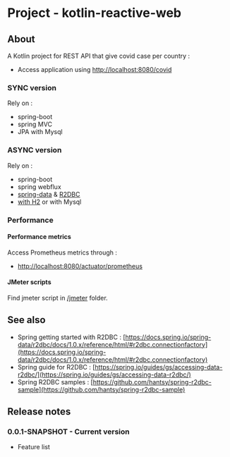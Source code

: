 # Project - kotlin-reactive-web

## About

A Kotlin project for REST API that give covid case per country :

* Access application using [http://localhost:8080/covid](http://localhost:8080/covid)

### SYNC version

Rely on :

* spring-boot
* spring MVC
* JPA with Mysql

### ASYNC version

Rely on :

* spring-boot
* spring webflux
* [spring-data](https://github.com/spring-projects/spring-data-r2dbc) & [R2DBC](https://r2dbc.io/) 
* [with H2](https://github.com/r2dbc/r2dbc-h2#getting-started) or with Mysql

### Performance

#### Performance metrics

Access Prometheus metrics through : 

* [http://localhost:8080/actuator/prometheus](http://localhost:8080/actuator/prometheus)

#### JMeter scripts

Find jmeter script in [/jmeter](/jmeter) folder.

## See also

* Spring getting started with R2DBC : [https://docs.spring.io/spring-data/r2dbc/docs/1.0.x/reference/html/#r2dbc.connectionfactory](https://docs.spring.io/spring-data/r2dbc/docs/1.0.x/reference/html/#r2dbc.connectionfactory)
* Spring guide for R2DBC : [https://spring.io/guides/gs/accessing-data-r2dbc/](https://spring.io/guides/gs/accessing-data-r2dbc/)
* Spring R2DBC samples : [https://github.com/hantsy/spring-r2dbc-sample](https://github.com/hantsy/spring-r2dbc-sample)

## Release notes

### 0.0.1-SNAPSHOT - Current version

* Feature list